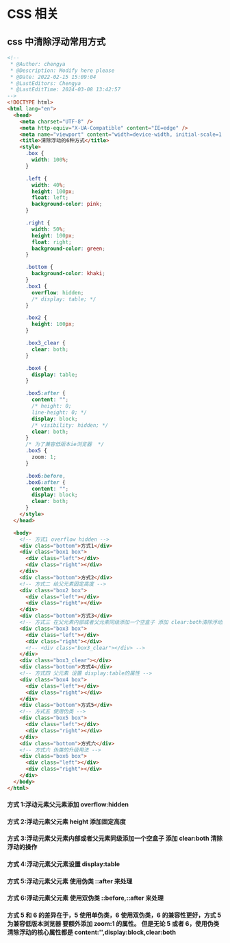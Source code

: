 <!--
 * @Author: Chengya
 * @Description: Description
 * @Date: 2025-01-17 15:38:29
 * @LastEditors: Chengya
 * @LastEditTime: 2025-05-17 17:33:00
-->

# CSS 相关

## css 中清除浮动常用方式

```html
<!--
 * @Author: chengya
 * @Description: Modify here please
 * @Date: 2022-02-15 15:09:04
 * @LastEditors: Chengya
 * @LastEditTime: 2024-03-08 13:42:57
-->
<!DOCTYPE html>
<html lang="en">
  <head>
    <meta charset="UTF-8" />
    <meta http-equiv="X-UA-Compatible" content="IE=edge" />
    <meta name="viewport" content="width=device-width, initial-scale=1.0" />
    <title>清除浮动的6种方式</title>
    <style>
      .box {
        width: 100%;
      }

      .left {
        width: 40%;
        height: 100px;
        float: left;
        background-color: pink;
      }

      .right {
        width: 50%;
        height: 100px;
        float: right;
        background-color: green;
      }

      .bottom {
        background-color: khaki;
      }
      .box1 {
        overflow: hidden;
        /* display: table; */
      }

      .box2 {
        height: 100px;
      }

      .box3_clear {
        clear: both;
      }

      .box4 {
        display: table;
      }

      .box5:after {
        content: "";
        /* height: 0;
        line-height: 0; */
        display: block;
        /* visibility: hidden; */
        clear: both;
      }
      /* 为了兼容低版本ie浏览器  */
      .box5 {
        zoom: 1;
      }

      .box6:before,
      .box6:after {
        content: "";
        display: block;
        clear: both;
      }
    </style>
  </head>

  <body>
    <!-- 方式1 overflow hidden -->
    <div class="bottom">方式1</div>
    <div class="box1 box">
      <div class="left"></div>
      <div class="right"></div>
    </div>
    <div class="bottom">方式2</div>
    <!-- 方式二 给父元素固定高度 -->
    <div class="box2 box">
      <div class="left"></div>
      <div class="right"></div>
    </div>
    <div class="bottom">方式3</div>
    <!-- 方式三 在父元素内部或者父元素同级添加一个空盒子 添加 clear:both清除浮动的操作 -->
    <div class="box3 box">
      <div class="left"></div>
      <div class="right"></div>
      <!-- <div class="box3_clear"></div> -->
    </div>
    <div class="box3_clear"></div>
    <div class="bottom">方式4</div>
    <!-- 方式四 父元素 设置 display:table的属性 -->
    <div class="box4 box">
      <div class="left"></div>
      <div class="right"></div>
    </div>
    <div class="bottom">方式5</div>
    <!-- 方式五 使用伪类 -->
    <div class="box5 box">
      <div class="left"></div>
      <div class="right"></div>
    </div>
    <div class="bottom">方式六</div>
    <!-- 方式六 伪类的升级用法 -->
    <div class="box6 box">
      <div class="left"></div>
      <div class="right"></div>
    </div>
  </body>
</html>
```

#### 方式 1:浮动元素父元素添加 overflow:hidden

#### 方式 2:浮动元素父元素 height 添加固定高度

#### 方式 3:浮动元素父元素内部或者父元素同级添加一个空盒子 添加 clear:both 清除浮动的操作

#### 方式 4:浮动元素父元素设置 display:table

#### 方式 5:浮动元素父元素 使用伪类 ::after 来处理

#### 方式 6:浮动元素父元素 使用双伪类 ::before,::after 来处理

#### 方式 5 和 6 的差异在于，5 使用单伪类，6 使用双伪类，6 的兼容性更好，方式 5 为兼容低版本浏览器 要额外添加 zoom:1 的属性。 但是无论 5 或者 6，使用伪类清除浮动的核心属性都是 content:'',display:block,clear:both
